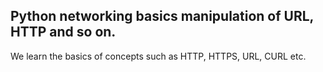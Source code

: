 ## Python networking basics manipulation of URL, HTTP and so on.
We learn the basics of concepts such as HTTP, HTTPS, URL, CURL etc.

